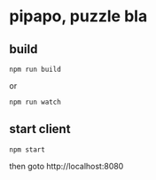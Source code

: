 # pipapo, puzzle bla

## build

```
npm run build
```
or
```
npm run watch
```

## start client
```
npm start
```
then goto http://localhost:8080